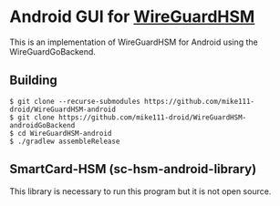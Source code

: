 # Android GUI for [WireGuardHSM](https://github.com/mike111-droid/WireguardHSM-linux)

This is an implementation of WireGuardHSM for Android using the WireGuardGoBackend.

## Building

```
$ git clone --recurse-submodules https://github.com/mike111-droid/WireGuardHSM-android
$ git clone https://github.com/mike111-droid/WireGuardHSM-androidGoBackend
$ cd WireGuardHSM-android
$ ./gradlew assembleRelease
```

## SmartCard-HSM (sc-hsm-android-library)

This library is necessary to run this program but it is not open source. 
